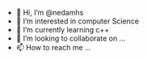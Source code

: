 - 👋 Hi, I’m @nedamhs
- 👀 I’m interested in computer Science
- 🌱 I’m currently learning c++
- 💞️ I’m looking to collaborate on ...
- 📫 How to reach me ...

<!---
nedamhs/nedamhs is a ✨ special ✨ repository because its `README.md` (this file) appears on your GitHub profile.
You can click the Preview link to take a look at your changes.
--->
